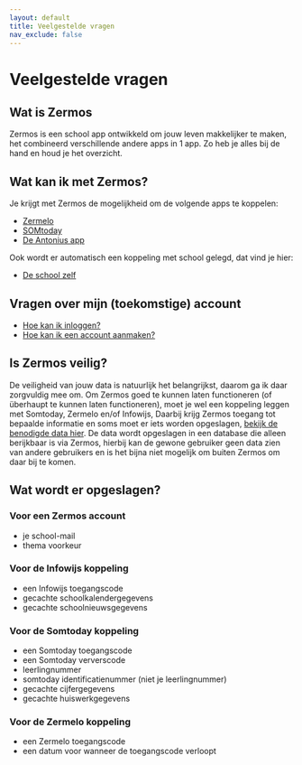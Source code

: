 ```yaml
---
layout: default
title: Veelgestelde vragen
nav_exclude: false
---
```


# Veelgestelde vragen

## Wat is Zermos
Zermos is een school app ontwikkeld om jouw leven makkelijker te maken, het combineerd verschillende andere apps in 1 app. Zo heb je alles bij de hand en houd je het overzicht. 

## Wat kan ik met Zermos?
Je krijgt met Zermos de mogelijkheid om de volgende apps te koppelen:
- [Zermelo](Zermelo)
- [SOMtoday](Somtoday)
- [De Antonius app](Infowijs)

Ook wordt er automatisch een koppeling met school gelegd, dat vind je hier:
- [De school zelf](School)

## Vragen over mijn (toekomstige) account
- [Hoe kan ik inloggen?](Account#Inloggen)
- [Hoe kan ik een account aanmaken?](Account#Aanmaken)

## Is Zermos veilig?
De veiligheid van jouw data is natuurlijk het belangrijkst, daarom ga ik daar zorgvuldig mee om. Om Zermos goed te kunnen laten functioneren (of überhaupt te kunnen laten functioneren), moet je wel een koppeling leggen met Somtoday, Zermelo en/of Infowijs, Daarbij krijg Zermos toegang tot bepaalde informatie en soms moet er iets worden opgeslagen, [bekijk de benodigde data hier](#wat-wordt-er-opgeslagen). De data wordt opgeslagen in een database die alleen berijkbaar is via Zermos, hierbij kan de gewone gebruiker geen data zien van andere gebruikers en is het bijna niet mogelijk om buiten Zermos om daar bij te komen.  

## Wat wordt er opgeslagen?

### Voor een Zermos account
- je school-mail
- thema voorkeur

### Voor de Infowijs koppeling
- een Infowijs toegangscode
- gecachte schoolkalendergegevens
- gecachte schoolnieuwsgegevens

### Voor de Somtoday koppeling
- een Somtoday toegangscode
- een Somtoday ververscode
- leerlingnummer
- somtoday identificatienummer (niet je leerlingnummer)
- gecachte cijfergegevens
- gecachte huiswerkgegevens

### Voor de Zermelo koppeling
- een Zermelo toegangscode
- een datum voor wanneer de toegangscode verloopt